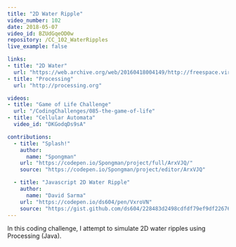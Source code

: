 ```yaml
---
title: "2D Water Ripple"
video_number: 102
date: 2018-05-07
video_id: BZUdGqeOD0w
repository: /CC_102_WaterRipples
live_example: false

links:
- title: "2D Water"
  url: "https://web.archive.org/web/20160418004149/http://freespace.virgin.net/hugo.elias/graphics/x_water.htm"
- title: "Processing"
  url: "http://processing.org"

videos:
- title: "Game of Life Challenge"
  url: "/CodingChallenges/085-the-game-of-life"
- title: "Cellular Automata"
  video_id: "DKGodqDs9sA"

contributions:
  - title: "Splash!"
    author:
      name: "Spongman"
    url: "https://codepen.io/Spongman/project/full/ArxVJQ/"
    source: "https://codepen.io/Spongman/project/editor/ArxVJQ"

  - title: "Javascript 2D Water Ripple"
    author:
      name: "David Sarma"
    url: "https://codepen.io/ds604/pen/VxroVN"
    source: "https://gist.github.com/ds604/228483d2498cdfdf79ef9df22676b899"
---
```


In this coding challenge, I attempt to simulate 2D water ripples using Processing (Java).
